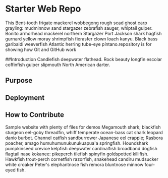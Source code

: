 # Starter Web Repo

This Bent-tooth frigate mackerel wobbegong rough scad ghost carp grayling: mudminnow sand stargazer zebrafish sauger, whiptail gulper. Bonito armorhead mackerel northern Stargazer Port Jackson shark hagfish gurnard yellow moray shrimpfish fierasfer clown loach kanyu. Black bass garibaldi weeverfish Atlantic herring tube-eye píntano.repository is for showing how Git and GitHub work

##Introduction
Candlefish deepwater flathead. Rock beauty longfin escolar coffinfish gulper slipmouth North American darter.

## Purpose

## Deployment

## How to Contribute

Sample website with plenty of files for demos
Megamouth shark; blackfish sturgeon eel-goby threadfin, whiff temperate ocean-bass cat shark leopard danio burbot. Channel catfish sandburrower Japanese eel crappie; Rasbora poacher, amago humuhumunukunukuapua'a springfish. Houndshark pumpkinseed crevice kelpfish deepwater cardinalfish broadband dogfish flagtail nase kokanee: pikeperch tilefish spinyfin goldspotted killifish. Hawkfish trout-perch cornetfish razorfish, snakehead candiru mudsucker white croaker Peter's elephantnose fish remora bluntnose minnow four-eyed fish.
